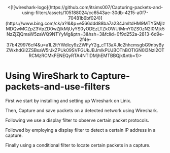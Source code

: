 <p align="center">
<[![wireshark-logo](https://github.com/itsims007/Capturing-packets-and-using-filters/assets/105188024/cc6543ae-30db-4215-a0f7-70481b6bf024)](https://www.bing.com/ck/a?!&&p=e566ddd88ba7a234JmltdHM9MTY5MjIzMDQwMCZpZ3VpZD0wZjlkMjUyYS0yODEzLTZkOWUtMmY0ZS0zN2I0Mjk5NzZjZjQmaW5zaWQ9NTYyMg&ptn=3&hsh=3&fclid=0f9d252a-2813-6d9e-2f4e-37b429976cf4&u=a1L2ltYWdlcy9zZWFyY2g_cT13aXJlc2hhcmsgbG9nbyByZWxhdGl2ZSBsaW5rJkZPUk09SVFGUkJBJmlkPUJBOThBOTlGN0I3NzI2OTRCMzRCMkFENEQyRTA4NTlDMjhEMTBBQjk&ntb=1)>

# Using WireShark to Capture-packets-and-use-filters

First we start by installing and setting up Wireshark on Linix.

Then, Capture and save packets on a detected network using Wireshark.

Following we use a display filter to observe certain packet protocols.

Followed by employing a display filter to detect a certain IP address in a capture.

Finally using a conditional filter to locate certain packets in a capture.
